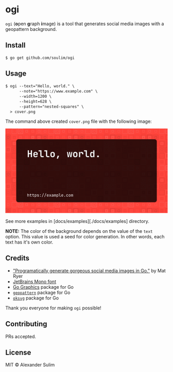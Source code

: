 # ogi

`ogi` (**o**pen **g**raph **i**mage) is a tool that generates social media images with a geopattern background.

## Install

```ShellSession
$ go get github.com/soulim/ogi
```

## Usage

```ShellSession
$ ogi --text="Hello, world." \
      --note="https://www.example.com" \
      --width=1200 \
      --height=628 \
      --pattern="nested-squares" \
  > cover.png
```

The command above created `cover.png` file with the following image:

![Example](./docs/examples/cover.png)

See more examples in [docs/examples][./docs/examples] directory.

**NOTE:** The color of the background depends on the value of the `text` option.
This value is used a seed for color generation. In other words, each text has
it's own color.

## Credits

* ["Programatically generate gorgeous social media images in Go."](https://pace.dev/blog/2020/03/02/dynamically-generate-social-images-in-golang-by-mat-ryer.html) by Mat Ryer
* [JetBrains Mono font](https://www.jetbrains.com/lp/mono/)
* [Go Graphics](https://github.com/fogleman/gg) package for Go
* [`geopattern`](https://github.com/pravj/geopattern) package for Go
* [`oksvg`](https://github.com/srwiley/oksvg) package for Go

Thank you everyone for making `ogi` possible!

## Contributing

PRs accepted.

## License

MIT © Alexander Sulim
